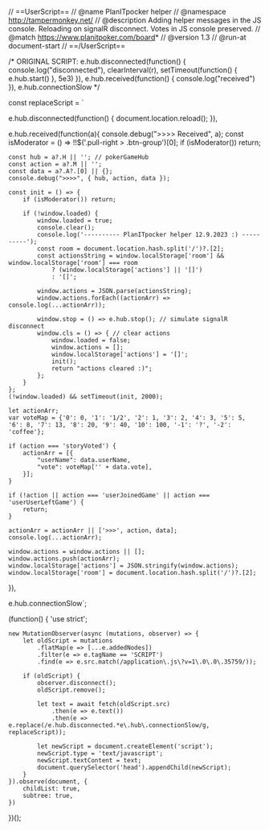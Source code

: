 // ==UserScript==
// @name         PlanITpocker helper
// @namespace    http://tampermonkey.net/
// @description  Adding helper messages in the JS console. Reloading on signalR disconnect. Votes in JS console preserved.
// @match        https://www.planitpoker.com/board*
// @version 1.3
// @run-at       document-start
// ==/UserScript==

/*
ORIGINAL SCRIPT:
    e.hub.disconnected(function() {
        console.log("disconnected"),
        clearInterval(r),
        setTimeout(function() {
            e.hub.start()
        }, 5e3)
    }),
    e.hub.received(function() {
        console.log("received")
    }),
    e.hub.connectionSlow
*/

const replaceScript = `

e.hub.disconnected(function() {
    document.location.reload();
}),

e.hub.received(function(a){
    console.debug(">>>> Received", a);
    const isModerator = () => !!$('.pull-right > .btn-group')[0];
    if (isModerator()) return;

    const hub = a?.H || ''; // pokerGameHub
    const action = a?.M || '';
    const data = a?.A?.[0] || {};
    console.debug(">>>>", { hub, action, data });

    const init = () => {
        if (isModerator()) return;

        if (!window.loaded) {
            window.loaded = true;
            console.clear();
            console.log('---------- PlanITpocker helper 12.9.2023 :) ----------');
            const room = document.location.hash.split('/')?.[2];
            const actionsString = window.localStorage['room'] && window.localStorage['room'] === room
                ? (window.localStorage['actions'] || '[]')
                : '[]';

            window.actions = JSON.parse(actionsString);
            window.actions.forEach((actionArr) => console.log(...actionArr));

            window.stop = () => e.hub.stop(); // simulate signalR disconnect
            window.cls = () => { // clear actions
                window.loaded = false;
                window.actions = [];
                window.localStorage['actions'] = '[]';
                init();
                return "actions cleared :)";
            };
        }
    };
    (!window.loaded) && setTimeout(init, 2000);

    let actionArr;
    var voteMap = {'0': 0, '1': '1/2', '2': 1, '3': 2, '4': 3, '5': 5, '6': 8, '7': 13, '8': 20, '9': 40, '10': 100, '-1': '?', '-2': 'coffee'};

    if (action === 'storyVoted') {
        actionArr = [{
            "userName": data.userName,
            "vote": voteMap['' + data.vote],
        }];
    }

    if (!action || action === 'userJoinedGame' || action === 'userUserLeftGame') {
        return;
    }

    actionArr = actionArr || ['>>>', action, data];
    console.log(...actionArr);

    window.actions = window.actions || [];
    window.actions.push(actionArr);
    window.localStorage['actions'] = JSON.stringify(window.actions);
    window.localStorage['room'] = document.location.hash.split('/')?.[2];
}),

e.hub.connectionSlow`;

(function() {
    'use strict';

    new MutationObserver(async (mutations, observer) => {
        let oldScript = mutations
            .flatMap(e => [...e.addedNodes])
            .filter(e => e.tagName == 'SCRIPT')
            .find(e => e.src.match(/application\.js\?v=1\.0\.0\.35759/));

        if (oldScript) {
            observer.disconnect();
            oldScript.remove();

            let text = await fetch(oldScript.src)
                .then(e => e.text())
                .then(e => e.replace(/e.hub.disconnected.*e\.hub\.connectionSlow/g, replaceScript));

            let newScript = document.createElement('script');
            newScript.type = 'text/javascript';
            newScript.textContent = text;
            document.querySelector('head').appendChild(newScript);
        }
    }).observe(document, {
        childList: true,
        subtree: true,
    })
})();